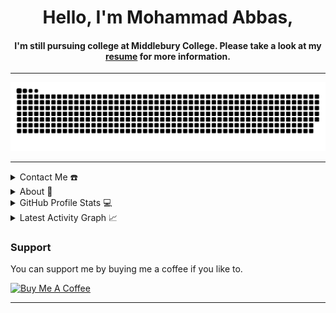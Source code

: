 <!DOCTYPE html>
<html lang="en">
<head>
  <meta charset="UTF-8">
  <meta name="viewport" content="width=device-width, initial-scale=1.0">
<!--   <title>Mohammad Abbas - Freelance Developer</title> -->
</head>
<body>

<div align="center">
  <span>
    <h1>Hello, I'm Mohammad Abbas,</h1>
    <h4>I'm still pursuing college at Middlebury College. Please take a look at my <a href="https://github.com/MohammadAbbas393/MohammadAbbas393/blob/18310736f953423a14c43af88934034d44dc39c5/Resume.pdf" target="_blank">resume</a> for more information.</h4>
  </span>
</div>

<hr>

<div align="center">
  <a href="https://mohammadabbas393.vercel.app">
    <img src="https://github.com/MohammadAbbas393/MohammadAbbas393/blob/18310736f953423a14c43af88934034d44dc39c5/grid-snake.svg" alt="snake">
  </a>
</div>

<hr>

<details>
  <summary>Contact Me ☎️</summary>
  <div align="center">
    <h2>You can reach me by:</h2>
    <p>
      <a href="https://www.linkedin.com/in/mohammadabbas1594/" target="_blank">
        <img src="https://img.shields.io/badge/linkedin-%231DA1F2.svg?style=for-the-badge&logo=linkedin&logoColor=white" alt="azzar" height="30">
      </a>
      <a href="mailto:mohamadabbas393@gmail.com" target="_blank">
        <img src="https://img.shields.io/badge/gmail-EA4335.svg?style=for-the-badge&logo=gmail&logoColor=white" alt="azzar" height="30">
      </a>
    </p>
    <p>
      <a href="https://instagram.com/mohamad._.abbas" target="_blank">
        <img src="https://img.shields.io/badge/instagram-%23E4405F.svg?style=for-the-badge&logo=Instagram&logoColor=white" alt="azzar" height="30">
      </a>
      <a href="https://wa.me/+8029892964" target="_blank">
        <img src="https://img.shields.io/badge/whatsapp-4B7F1.svg?style=for-the-badge&logo=whatsapp&logoColor=white" alt="azzar" height="30">
      </a>
    </p>
  </div>
</details>

<details>
  <summary>About 🫣</summary>
  <div align="center">
    <h2>About this Account</h2>
    <p>
      <a href="github.com/Mohammadabbas393" target="_blank">
        <img src="https://komarev.com/ghpvc/?username=MohammadAbbas393&style=for-the-badge&label=PROFILE+VIEWS" height="25" alt="views count">
      </a>
      <a href="https://mohammadabbas393.vercel.app">
        <img src="https://img.shields.io/website?down_message=offline&style=for-the-badge&up_message=online&url=https://mohammadabbas393.vercel.app" height="25" alt="website">
      </a>
    </p>
    <p>
      <a href="https://www.codefactor.io/repository/github/MohammadAbbas393/MohammadAbbas393/overview/main">
        <img src="https://www.codefactor.io/repository/github/MohammadAbbas393/MohammadAbbas393/badge/main" height="25" alt="CodeFactor">
      </a>
      <a href="github.com/MohammadAbbas393" target="_blank">
        <img src="https://MohammadAbbas393/MohammadAbbas393/MohammadAbbas393/actions/workflows/pages/pages-build-deployment/badge.svg" height="25" alt="page built">
      </a>
    </p>
    <p>
      <a href="github.com/MohammadAbbas393" target="_blank">
        <img src="https://img.shields.io/github/license/MohammadAbbas393/MohammadAbbas393?color=purple&style=for-the-badge" height="25" alt="license">
      </a>
    </p>
  </div>
</details>

<details>
  <summary>GitHub Profile Stats 💻</summary>
  <div align="center">
    <h2>GitHub Stats</h2>
    <details open>
      <summary><h3>Languages</h3></summary>
      <p>
        <a href="https://github.com/MohammadAbbas393/">
          <img src="https://github-readme-stats.vercel.app/api/top-langs/?username=MohammadAbbas393&langs_count=6&theme=gruvbox&layout=compact&hide_border=true" alt="MohammadAbbas393 :: overall Top Langs">
        </a>
      </p>
      <p>
        <a href="https://github.com/MohammadAbbas393/">
          <img width="45%" src="https://github-profile-summary-cards.vercel.app/api/cards/repos-per-language?username=1999azzar&theme=gruvbox&layout=compact&hide_border=true" alt="MohammadAbbas393 :: Top Langs by repo">
          <img width="45%" src="https://github-profile-summary-cards.vercel.app/api/cards/most-commit-language?username=1999azzar&theme=gruvbox&layout=compact&hide_border=true" alt="MohammadAbbas393 :: Top Langs by commit">
        </a>
      </p>
    </details>
    <details open>
      <summary><h3>Statistics</h3></summary>
      <p>
        <a href="https://github.com/MohammadAbbas393/">
          <img width="49.5%" src="https://github-readme-stats.vercel.app/api?username=MohammadAbbas393&show_icons=true&theme=gruvbox&hide_border=true">
          <img width="49.5%" src="https://github-readme-streak-stats.herokuapp.com/?user=MohammadAbbas393&theme=gruvbox&hide_border=true">
        </a>
      </p>
    </details>
  </div>
</details>

<details>
  <summary>Latest Activity Graph 📈</summary>
  <br>
  <h2 align="center">Latest Contribution</h2>
  <a href="https://github.com/MohammadAbbas393/github-readme-activity-graph">
    <img alt="Mohammad's Activity Graph" src="https://github-readme-activity-graph.vercel.app/graph?username=1999azzar&theme=github-compact&hide_border=true">
  </a>
  <br>
</details>

### Support

You can support me by buying me a coffee if you like to.

<a href="https://www.buymeacoffee.com/mohamadabb3" target="_blank"><img src="https://cdn.buymeacoffee.com/buttons/v2/default-violet.png" alt="Buy Me A Coffee" height= "60px" width= "217px" ></a>


-----


